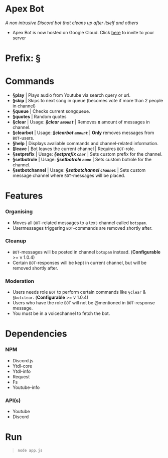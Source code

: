 # Apex Bot
*A non intrusive Discord bot that cleans up after itself and others*
* Apex Bot is now hosted on Google Cloud. Click [here](https://discordapp.com/oauth2/authorize?client_id=550368724851490816&scope=bot&permissions=8) to invite to your server
# Prefix: §

# Commands 
- **§play** | Plays audio from Youtube via search query or url.
- **§skip** | Skips to next song in queue (becomes vote if more than 2 people in channel)
- **§queue** | Checks current songqueue.
- **§quotes** | Random quotes
- **§clear** | Usage: ***§clear `amount`*** | Removes **x** amount of messages in channel.
- **§clearbot** | Usage: ***§clearbot `amount`*** | **Only** removes messages from `BOT`-users.
- **§help** | Displays avaliable commands and channel-related information.
- **§leave** | Bot leaves the current channel | Requires `BOT`-role. 
- **§setprefix** | Usage: ***§setprefix `char`*** | Sets custom prefix for the channel. 
- **§setbotrole** | Usage: ***§setbotrole `name`*** | Sets custom botrole for the channel. 
- **§setbotchannel** | Usage: ***§setbotchannel `channel`*** | Sets custom message channel where `BOT`-messages will be placed. 

# Features
<h3>Organising</h3>

* Moves all `BOT`-related messages to a text-channel called `botspam`.
* Usermessages triggering `BOT`-commands are removed shortly after.
<h3>Cleanup</h3>

* `BOT`-messages will be posted in channel `botspam` instead. (**Configurable** >= v 1.0.4)
* Certain `BOT`-responses will be kept in current channel, but will be removed shortly after.
<h3>Moderation</h3>

* Users needs role `BOT` to perform certain commands like `§clear` & `§botclear`. (**Configurable** >= v 1.0.4)
* Users who have the role `BOT` will not be @mentioned in `BOT`-response message.
* You must be in a voicechannel to fetch the bot. 
# Dependencies
<h3>NPM</h3>

* Discord.js
* Ytdl-core
* Ytdl-info
* Request
* Fs
* Youtube-info
<h3>API(s)</h3>

* Youtube
* Discord
# Run

> `node app.js`
